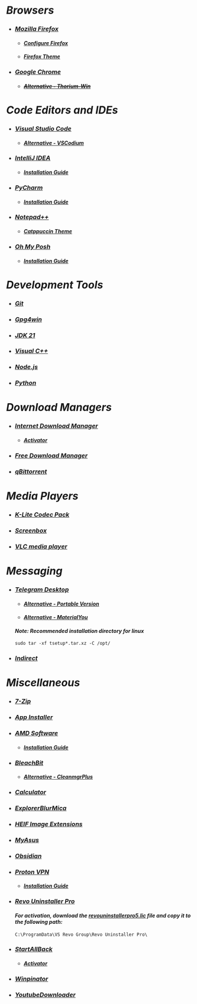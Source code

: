 # _Browsers_
  - ### _[Mozilla Firefox](https://www.mozilla.org/en-US/firefox/all/#product-desktop-release)_
    - #### _[Configure Firefox](https://github.com/amitxv/PC-Tuning/blob/main/docs/post-install.md#configure-a-web-browser)_
    - #### _[Firefox Theme](https://github.com/datguypiko/Firefox-Mod-Blur)_
  - ### _[Google Chrome](https://www.google.com/intl/en/chrome/?standalone=1)_
    - #### _[~~Alternative - Thorium-Win~~](https://github.com/Alex313031/Thorium-Win)_

# _Code Editors and IDEs_
  - ### _[Visual Studio Code](https://code.visualstudio.com/download)_
    - #### _[Alternative - VSCodium](https://github.com/VSCodium/vscodium)_
  - ### _[IntelliJ IDEA](https://www.jetbrains.com/idea/download/?section=windows)_
    - #### _[Installation Guide](https://www.jetbrains.com/help/idea/installation-guide.html#standalone)_
  - ### _[PyCharm](https://www.jetbrains.com/pycharm/download/?section=windows)_
    - #### _[Installation Guide](https://www.jetbrains.com/help/pycharm/installation-guide.html#standalone)_
  - ### _[Notepad++](https://github.com/notepad-plus-plus/notepad-plus-plus)_
    - #### _[Catppuccin Theme](https://github.com/catppuccin/notepad-plus-plus/blob/main/catppuccin-mocha.xml)_
  - ### _[Oh My Posh](https://github.com/jandedobbeleer/oh-my-posh)_
    - #### _[Installation Guide](https://ohmyposh.dev/docs/installation/windows)_

# _Development Tools_
  - ### _[Git](https://git-scm.com)_
  - ### _[Gpg4win](https://www.gpg4win.org)_
  - ### _[JDK 21](https://www.oracle.com/in/java/technologies/downloads/#jdk21-windows)_
  - ### _[Visual C++](https://github.com/abbodi1406/vcredist)_
  - ### _[Node.js](https://nodejs.org/en)_
  - ### _[Python](https://www.python.org/downloads)_

# _Download Managers_
  - ### _[Internet Download Manager](https://www.internetdownloadmanager.com)_
    - #### _[Activator](https://github.com/J2TEAM/idm-trial-reset)_
  - ### _[Free Download Manager](https://www.freedownloadmanager.org)_
  - ### _[qBittorrent](https://www.qbittorrent.org)_

# _Media Players_
  - ### _[K-Lite Codec Pack](https://codecguide.com/download_k-lite_codec_pack_full.htm)_
  - ### _[Screenbox](https://github.com/huynhsontung/Screenbox)_
  - ### _[VLC media player](https://www.videolan.org)_

# _Messaging_
  - ### _[Telegram Desktop](https://apps.microsoft.com/detail/telegram-desktop/9NZTWSQNTD0S?hl=en-in&gl=IN)_
    - #### _[Alternative - Portable Version](https://desktop.telegram.org)_
    - #### _[Alternative - MaterialYou](https://github.com/kukuruzka165/materialgram)_
    #### _Note: Recommended installation directory for linux_
    ```
    sudo tar -xf tsetup*.tar.xz -C /opt/
    ```
  - ### _[Indirect](https://github.com/huynhsontung/Indirect)_

# _Miscellaneous_
  - ### _[7-Zip](https://www.7-zip.org)_
  - ### _[App Installer](https://apps.microsoft.com/detail/app-installer/9NBLGGH4NNS1?hl=en-in&gl=IN)_
  - ### _[AMD Software](https://www.amd.com/en/support/apu/amd-ryzen-processors/amd-ryzen-5-mobile-processors-radeon-vega-graphics/amd-ryzen-5-1)_
    - #### _[Installation Guide](https://docs.atlasos.net/getting-started/post-installation/drivers/gpu/amd)_
  - ### _[BleachBit](https://github.com/bleachbit/bleachbit)_
    - #### _[Alternative - CleanmgrPlus](https://github.com/builtbybel/CleanmgrPlus)_
  - ### _[Calculator](https://apps.microsoft.com/detail/windows-calculator/9WZDNCRFHVN5?hl=en-in&gl=IN)_
  - ### _[ExplorerBlurMica](https://github.com/Maplespe/ExplorerBlurMica)_
  - ### _[HEIF Image Extensions](https://apps.microsoft.com/detail/heif-image-extensions/9PMMSR1CGPWG?hl=en-in&gl=IN)_
  - ### _[MyAsus](https://apps.microsoft.com/detail/myasus/9N7R5S6B0ZZH?hl=en-in&gl=IN)_
  - ### _[Obsidian](https://obsidian.md)_
  - ### _[Proton VPN](https://protonvpn.com/download-windows)_
    - #### _[Installation Guide](https://protonvpn.com/support/official-linux-vpn-mint/)_
  - ### _[Revo Uninstaller Pro](https://www.revouninstaller.com/revo-uninstaller-free-download)_
    #### _For activation, download the [revouninstallerpro5.lic](../Extra/revouninstallerpro5.lic) file and copy it to the following path:_
    ```
    C:\ProgramData\VS Revo Group\Revo Uninstaller Pro\
    ```
  - ### _[StartAllBack](https://www.startallback.com)_
    - #### _[Activator](https://github.com/sakshiagrwal/SAB)_
  - ### _[Winpinator](https://winpinator.swisz.cz/download.html)_
  - ### _[YoutubeDownloader](https://github.com/Tyrrrz/YoutubeDownloader)_
